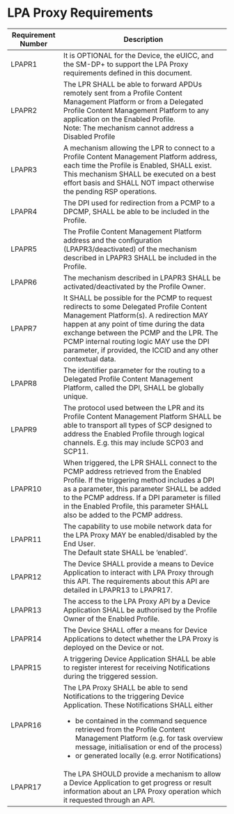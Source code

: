 # LPA Proxy Requirements

| Requirement Number | Description |
| --- | --- |
| LPAPR1 | It is OPTIONAL for the Device, the eUICC, and the SM-DP+ to support the LPA Proxy requirements defined in this document. |
| LPAPR2 | The LPR SHALL be able to forward APDUs remotely sent from a Profile Content Management Platform or from a Delegated Profile Content Management Platform to any application on the Enabled Profile.<br>Note: The mechanism cannot address a Disabled Profile |
| LPAPR3 | A mechanism allowing the LPR to connect to a Profile Content Management Platform address, each time the Profile is Enabled, SHALL exist. This mechanism SHALL be executed on a best effort basis and SHALL NOT impact otherwise the pending RSP operations. |
| LPAPR4 | The DPI used for redirection from a PCMP to a DPCMP, SHALL be able to be included in the Profile. |
| LPAPR5 | The Profile Content Management Platform address and the configuration (LPAPR3/deactivated) of the mechanism described in LPAPR3 SHALL be included in the Profile.  |
| LPAPR6 | The mechanism described in LPAPR3 SHALL be activated/deactivated by the Profile Owner.  |
| LPAPR7 | It SHALL be possible for the PCMP to request redirects to some Delegated Profile Content Management Platform(s). A redirection MAY happen at any point of time during the data exchange between the PCMP and the LPR. The PCMP internal routing logic MAY use the DPI parameter, if provided, the ICCID and any other contextual data. |
| LPAPR8 | The identifier parameter for the routing to a Delegated Profile Content Management Platform, called the DPI, SHALL be globally unique.  |
| LPAPR9 | The protocol used between the LPR and its Profile Content Management Platform SHALL be able to transport all types of SCP designed to address the Enabled Profile through logical channels. E.g. this may include SCP03 and SCP11. |
| LPAPR10 | When triggered, the LPR SHALL connect to the PCMP address retrieved from the Enabled Profile. If the triggering method includes a DPI as a parameter, this parameter SHALL be added to the PCMP address. If a DPI parameter is filled in the Enabled Profile, this parameter SHALL also be added to the PCMP address. |
| LPAPR11 | The capability to use mobile network data for the LPA Proxy MAY be enabled/disabled by the End User.<br>The Default state SHALL be ‘enabled’. |
| LPAPR12 | The Device SHALL provide a means to Device Application to interact with LPA Proxy through this API. The requirements about this API are detailed in LPAPR13 to LPAPR17. |
| LPAPR13 | The access to the LPA Proxy API by a Device Application SHALL be authorised by the Profile Owner of the Enabled Profile. |
| LPAPR14 | The Device SHALL offer a means for Device Applications to detect whether the LPA Proxy is deployed on the Device or not. |
| LPAPR15 | A triggering Device Application SHALL be able to register interest for receiving Notifications during the triggered session. |
| LPAPR16 | The LPA Proxy SHALL be able to send Notifications to the triggering Device Application. These Notifications SHALL either<br><ul><li>be contained in the command sequence retrieved from the Profile Content Management Platform (e.g. for task overview message, initialisation or end of the process)</li><li>or generated locally (e.g. error Notifications)</li></ul> |
| LPAPR17 | The LPA SHOULD provide a mechanism to allow a Device Application to get progress or result information about an LPA Proxy operation which it requested through an API. |
